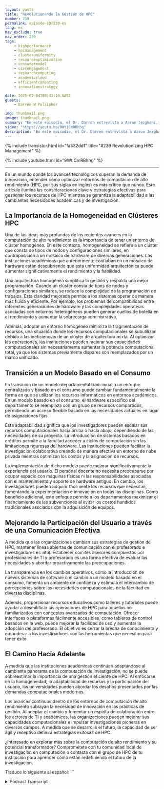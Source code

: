```yaml
---
layout: posts
title: "Revolucionando la Gestión de HPC"
number: 239
permalink: episode-EDT239-es
lang: es
nav_exclude: true
nav_order: 239
tags:
    - highperformance
    - hpcmanagement
    - clusteruniformity
    - resourceoptimization
    - consumermodel
    - userengagement
    - researchcomputing
    - academiccloud
    - efficientcomputing
    - innovationstrategy

date: 2025-02-04T03:43:10.805Z
guests:
    - Darren W Pulsipher

img: thumbnail.png
image: thumbnail.png
summary: "En este episodio, el Dr. Darren entrevista a Aaron Jezghani, quien comparte su trayecto desde ser un físico nuclear experimental hasta administrar la computación de alto rendimiento (HPC) en Georgia Tech. Discute la evolución de la iniciativa PACE (Partnership for an Advanced Computing Environment), los desafíos enfrentados en la gestión de una infraestructura de hardware diversa y envejecida, y la transición a un modelo de consumo más moderno durante la pandemia de COVID-19. Aaron enfatiza la importancia de la colaboración con la facultad y la formación de un comité asesor, enfatizando que la audiencia, como parte de la comunidad de investigación, es fundamental para garantizar que los recursos de HPC satisfagan sus necesidades. También destaca las futuras direcciones de sostenibilidad y optimización en las operaciones de HPC."
video: "https://youtu.be/9WtiCmRBhhg"
description: "En este episodio, el Dr. Darren entrevista a Aaron Jezghani, quien comparte su trayecto desde ser un físico nuclear experimental hasta administrar la computación de alto rendimiento (HPC) en Georgia Tech. Discute la evolución de la iniciativa PACE (Partnership for an Advanced Computing Environment), los desafíos enfrentados en la gestión de una infraestructura de hardware diversa y envejecida, y la transición a un modelo de consumo más moderno durante la pandemia de COVID-19. Aaron enfatiza la importancia de la colaboración con la facultad y la formación de un comité asesor, enfatizando que la audiencia, como parte de la comunidad de investigación, es fundamental para garantizar que los recursos de HPC satisfagan sus necesidades. También destaca las futuras direcciones de sostenibilidad y optimización en las operaciones de HPC."
---
```


<div>
{% include transistor.html id="fa532dd1" title="#239 Revolutionizing HPC Management" %}

{% include youtube.html id="9WtiCmRBhhg" %}
</div>

---

En un mundo donde los avances tecnológicos superan la demanda de innovación, entender cómo optimizar entornos de computación de alto rendimiento (HPC, por sus siglas en inglés) es más crítico que nunca. Este artículo ilumina las consideraciones clave y estrategias efectivas para gestionar los recursos de HPC mientras se garantiza la adaptabilidad a las cambiantes necesidades académicas y de investigación.

## La Importancia de la Homogeneidad en Clústeres HPC

Una de las ideas más profundas de los recientes avances en la computación de alto rendimiento es la importancia de tener un entorno de clúster homogéneo. En este contexto, homogeneidad se refiere a un clúster que consta de tipos de nodos y configuraciones similares, en contraposición a un mosaico de hardware de diversas generaciones. Las instituciones académicas que anteriormente confiaban en un mosaico de hardware están descubriendo que esta uniformidad arquitectónica puede aumentar significativamente el rendimiento y la fiabilidad.

Una arquitectura homogénea simplifica la gestión y respalda una mejor programación. Cuando un clúster consta de tipos de nodos y configuraciones similares, se reduce la complejidad de la programación de trabajos. Esta claridad mejorada permite a los sistemas operar de manera más fluida y eficiente. Por ejemplo, los problemas de compatibilidad entre diferentes generaciones de hardware y las complejidades operativas asociadas con entornos heterogéneos pueden generar cuellos de botella en el rendimiento y aumentar la sobrecarga administrativa.

Además, adoptar un entorno homogéneo minimiza la fragmentación de recursos, una situación donde los recursos computacionales se subutilizan debido a las ineficiencias de un clúster de arquitectura mixta. Al optimizar las operaciones, las instituciones pueden mejorar sus capacidades computacionales sin necesariamente aumentar la potencia computacional total, ya que los sistemas previamente dispares son reemplazados por un marco unificado.

## Transición a un Modelo Basado en el Consumo

La transición de un modelo departamental tradicional a un enfoque centralizado y basado en el consumo puede cambiar fundamentalmente la forma en que se utilizan los recursos informáticos en entornos académicos. En un modelo basado en el consumo, el hardware específico del departamento se reemplaza con un grupo de recursos compartidos, permitiendo un acceso flexible basado en las necesidades actuales en lugar de asignaciones fijas.

Esta adaptabilidad significa que los investigadores pueden escalar sus recursos computacionales hacia arriba o hacia abajo, dependiendo de las necesidades de su proyecto. La introducción de sistemas basados en créditos permite a la facultad acceder a ciclos de computación sin las limitaciones rigurosas del hardware. Las instituciones pueden facilitar la investigación colaborativa creando de manera efectiva un entorno de nube privada mientras optimizan los costos y la asignación de recursos.

La implementación de dicho modelo puede mejorar significativamente la experiencia del usuario. El personal docente no necesita preocuparse por ocupar espacio con máquinas físicas ni las responsabilidades asociadas con el mantenimiento y soporte de hardware antiguo. En cambio, los investigadores pueden adquirir fácilmente los recursos que necesitan, fomentando la experimentación e innovación en todas las disciplinas. Como beneficio adicional, este enfoque permite a los departamentos maximizar el financiamiento de las subvenciones al evitar los costos hundidos tradicionales asociados con la adquisición de equipos.

## Mejorando la Participación del Usuario a través de una Comunicación Efectiva

A medida que las organizaciones cambian sus estrategias de gestión de HPC, mantener líneas abiertas de comunicación con el profesorado e investigadores es vital. Establecer comités asesores compuestos por profesionales de TI y profesorado es una forma efectiva de evaluar las necesidades y abordar proactivamente las preocupaciones.

La transparencia en los cambios operativos, como la introducción de nuevos sistemas de software o el cambio a un modelo basado en el consumo, fomenta un ambiente de confianza y estimula el intercambio de percepciones sobre las necesidades computacionales de la facultad en diversas disciplinas.

Además, proporcionar recursos educativos como talleres y tutoriales puede ayudar a desmitificar las operaciones de HPC para aquellos no familiarizados con conceptos avanzados de computación. Ofrecer interfaces o plataformas fácilmente accesibles, como tableros de control basados en la web, puede mejorar la facilidad de uso y aumentar la adopción del profesorado. El objetivo es cerrar la brecha de conocimiento y empoderar a los investigadores con las herramientas que necesitan para tener éxito.

## El Camino Hacia Adelante

A medida que las instituciones académicas continúan adaptándose al cambiante panorama de la computación de investigación, no se puede sobreestimar la importancia de una gestión eficiente de HPC. Al enfocarse en la homogeneidad, la adaptabilidad de recursos y la participación del usuario, las universidades pueden abordar los desafíos presentados por las demandas computacionales modernas.

Los avances continuos dentro de los entornos de computación de alto rendimiento subrayan la necesidad de innovación en las prácticas de gestión. Al aceptar el cambio y fomentar un espíritu de colaboración entre los actores de TI y académicos, las organizaciones pueden mejorar sus capacidades computacionales e impulsar investigaciones pioneras en diversos campos. A medida que se desarrolle el futuro, la capacidad de ser ágil y receptivo definirá estrategias exitosas de HPC.

¿Interesado en explorar más sobre la computación de alto rendimiento y su potencial transformador? Comprométete con tu comunidad local de investigación en computación o contacta con el grupo de HPC de tu institución para aprender cómo están redefiniendo el futuro de la investigación.

Traduce lo siguiente al español: ```



<details>
<summary> Podcast Transcript </summary>

<p></p>

</details>
